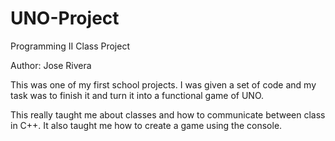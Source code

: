 # UNO-Project
Programming II Class Project

Author: Jose Rivera

This was one of my first school projects. I was given a set of code and my task was to finish it and turn it into a 
functional game of UNO.

This really taught me about classes and how to communicate between class in C++. It also taught me how to
create a game using the console.